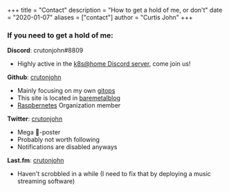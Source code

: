 +++
title = "Contact"
description = "How to get a hold of me, or don't"
date = "2020-01-07"
aliases = ["contact"]
author = "Curtis John"
+++

### If you need to get a hold of me:

__Discord__: crutonjohn#8809
  * Highly active in the [k8s@home Discord server](https://discord.gg/RGvKzVg), come join us!

__Github__: [crutonjohn](https://github.com/crutonjohn)
  * Mainly focusing on my own [gitops](https://github.com/crutonjohn/gitops)
  * This site is located in [baremetalblog](https://github.com/crutonjohn/baremetalblog)
  * [Raspbernetes](https://github.com/raspbernetes) Organization member

__Twitter__: [crutonjohn](https://twitter.com/crutonjohn)
  * Mega :poop:-poster
  * Probably not worth following
  * Notifications are disabled anyways

__Last.fm__: [crutonjohn](https://www.last.fm/user/crutonjohn)
  * Haven't scrobbled in a while (I need to fix that by deploying a music streaming software)